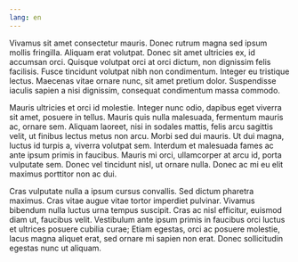 ```yaml
---
lang: en
---
```


Vivamus sit amet consectetur mauris. Donec rutrum magna sed ipsum mollis fringilla. Aliquam erat volutpat. Donec sit amet ultricies ex, id accumsan orci. Quisque volutpat orci at orci dictum, non dignissim felis facilisis. Fusce tincidunt volutpat nibh non condimentum. Integer eu tristique lectus. Maecenas vitae ornare nunc, sit amet pretium dolor. Suspendisse iaculis sapien a nisi dignissim, consequat condimentum massa commodo.

Mauris ultricies et orci id molestie. Integer nunc odio, dapibus eget viverra sit amet, posuere in tellus. Mauris quis nulla malesuada, fermentum mauris ac, ornare sem. Aliquam laoreet, nisi in sodales mattis, felis arcu sagittis velit, ut finibus lectus metus non arcu. Morbi sed dui mauris. Ut dui magna, luctus id turpis a, viverra volutpat sem. Interdum et malesuada fames ac ante ipsum primis in faucibus. Mauris mi orci, ullamcorper at arcu id, porta vulputate sem. Donec vel tincidunt nisl, ut ornare nulla. Donec ac mi eu elit maximus porttitor non ac dui.

Cras vulputate nulla a ipsum cursus convallis. Sed dictum pharetra maximus. Cras vitae augue vitae tortor imperdiet pulvinar. Vivamus bibendum nulla luctus urna tempus suscipit. Cras ac nisl efficitur, euismod diam ut, faucibus velit. Vestibulum ante ipsum primis in faucibus orci luctus et ultrices posuere cubilia curae; Etiam egestas, orci ac posuere molestie, lacus magna aliquet erat, sed ornare mi sapien non erat. Donec sollicitudin egestas nunc ut aliquam.
